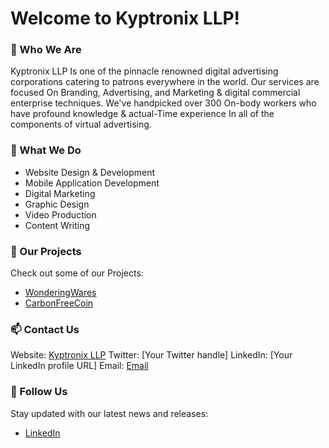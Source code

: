 
# Welcome to Kyptronix LLP!

### 🚀 Who We Are
Kyptronix LLP Is one of the pinnacle renowned digital advertising corporations catering to patrons everywhere in the world. Our services are focused On Branding, Advertising, and Marketing & digital commercial enterprise techniques. We've handpicked over 300 On-body workers who have profound knowledge & actual-Time experience In all of the components of virtual advertising.  

### 🔧 What We Do
- Website Design & Development
- Mobile Application Development
- Digital Marketing
- Graphic Design
- Video Production
- Content Writing

### 🌟 Our Projects
Check out some of our Projects:
- [WonderingWares](https://need-and-want.com)
- [CarbonFreeCoin](https://carbonfreecoin.ai/)

### 📫 Contact Us
Website: [Kyptronix LLP](https://kyptronix.us)
Twitter: [Your Twitter handle]
LinkedIn: [Your LinkedIn profile URL]
Email: [Email](mailto:kyptronix@gmail.com)

### 👥 Follow Us
Stay updated with our latest news and releases:

- [LinkedIn](https://www.linkedin.com/company/kyptronixllp)



<!---
- 👋 Hi, I’m @KyptronixDev
- 👀 I’m interested in ...
- 🌱 I’m currently learning ...
- 💞️ I’m looking to collaborate on ...
- 📫 How to reach me ...
- 😄 Pronouns: ...
- ⚡ Fun fact: ...
--->
<!---
KyptronixDev/KyptronixDev is a ✨ special ✨ repository because its `README.md` (this file) appears on your GitHub profile.
You can click the Preview link to take a look at your changes.
--->
